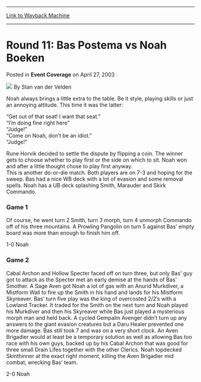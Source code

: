 
---
[Link to Wayback Machine](https://web.archive.org/web/20220117233039/https://magic.wizards.com/en/articles/archive/event-coverage/round-11-bas-postema-vs-noah-boeken-2003-04-27)

[_metadata_:author]:- "Stan van der Velden"
[_metadata_:description]:- "Noah always brings a little extra to the table. Be it style, playing skills or just an annoying attitude. This time it was the latter:“Get out of that seat! I want that seat.” “I’m doing fine right here” “Judge!” “Come on Noah, don’t be an idiot.” “Judge!”Rune Horvik decided to settle the dispute by flipping a coin. The winner gets to choose whether to play first or the side"
[_metadata_:generator]:- "Drupal 7 (http://drupal.org)"
[_metadata_:node]:- "594981"
[_metadata_:publish_date]:- "2003-04-27"
[_metadata_:source]:- "div-main-content"
[_metadata_:title]:- "Round 11: Bas Postema vs Noah Boeken"
[_metadata_:wayback_capture_timestamp]:- "2022-01-17 23:30:39"
[_metadata_:wayback_raw_url]:- "https://web.archive.org/web/20220117233039id_/https://magic.wizards.com/en/articles/archive/event-coverage/round-11-bas-postema-vs-noah-boeken-2003-04-27"
[_metadata_:wayback_url]:- "https://magic.wizards.com/en/articles/archive/event-coverage/round-11-bas-postema-vs-noah-boeken-2003-04-27"
---


Round 11: Bas Postema vs Noah Boeken
====================================



 Posted in **Event Coverage**
 on April 27, 2003 






![](https://media.magic.wizards.com/styles/auth_small/public/generic-avatar-150_242.png)
By Stan van der Velden











Noah always brings a little extra to the table. Be it style, playing skills or just an annoying attitude. This time it was the latter:

“Get out of that seat! I want that seat.”  
 “I’m doing fine right here”  
 “Judge!”  
 “Come on Noah, don’t be an idiot.”  
 “Judge!”

Rune Horvik decided to settle the dispute by flipping a coin. The winner gets to choose whether to play first or the side on which to sit. Noah won and after a little thought chose to play first anyway.  
 This is another do-or-die match. Both players are on 7-3 and hoping for the sweep. Bas had a nice WB deck with a lot of evasion and some removal spells. Noah has a UB deck splashing Smith, Marauder and Skirk Commando.

### Game 1

Of course, he went turn 2 Smith, turn 3 morph, turn 4 unmorph Commando off of his three mountains. A Prowling Pangolin on turn 5 against Bas’ empty board was more than enough to finish him off.

1-0 Noah

### Game 2

Cabal Archon and Hollow Specter faced off on turn three, but only Bas’ guy got to attack as the Specter met an early demise at the hands of Bas’ Smother. A Sage Aven got Noah a lot of gas with an Anurid Murkdiver, a Mistform Wall to fire up the Smith in his hand and lands for his Mistform Skyreaver. Bas’ turn five play was the king of overcosted 2/2’s with a Lowland Tracker. It traded for the Smith on the next turn and Noah played his Murkdiver and then his Skyreaver while Bas just played a mysterious morph man and held back. A cycled Gempalm Avenger didn’t turn up any answers to the giant evasion creatures but a Daru Healer prevented one more damage. Bas still took 7 and was on a very short clock. An Aven Brigadier would at least be a temporary solution as well as allowing Bas too race with his own guys, backed up by his Cabal Archon that was good for three small Drain Lifes together with the other Clerics. Noah topdecked Skinthinner at the exact right moment, killing the Aven Brigadier mid combat, wrecking Bas’ team.

2-0 Noah







